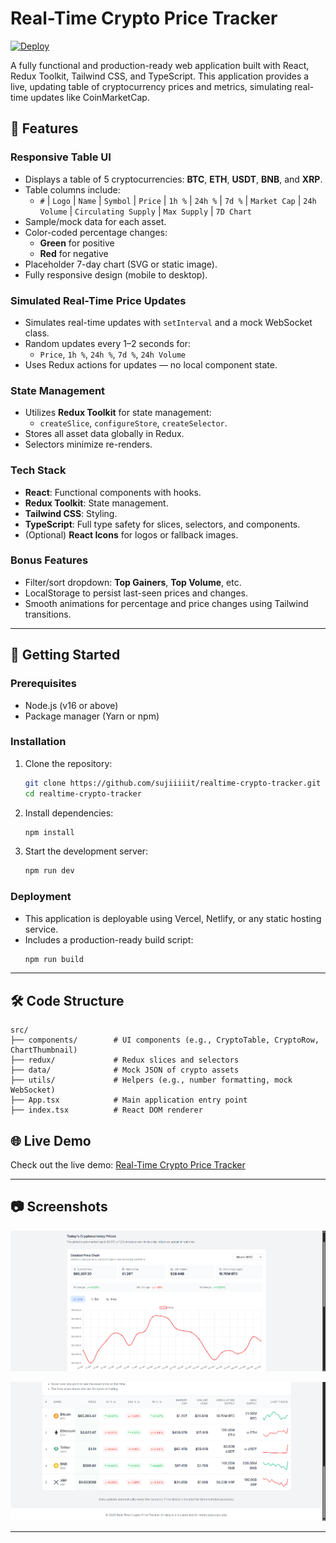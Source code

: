 # Real-Time Crypto Price Tracker

[![Deploy](https://img.shields.io/badge/Deploy-Vercel-success)](https://realtime-crypto-tracker.vercel.app)

A fully functional and production-ready web application built with React, Redux Toolkit, Tailwind CSS, and TypeScript. This application provides a live, updating table of cryptocurrency prices and metrics, simulating real-time updates like CoinMarketCap.

## 📌 Features

### Responsive Table UI
- Displays a table of 5 cryptocurrencies: **BTC**, **ETH**, **USDT**, **BNB**, and **XRP**.
- Table columns include:
  - `#` | `Logo` | `Name` | `Symbol` | `Price` | `1h %` | `24h %` | `7d %` | `Market Cap` | `24h Volume` | `Circulating Supply` | `Max Supply` | `7D Chart`
- Sample/mock data for each asset.
- Color-coded percentage changes:
  - **Green** for positive
  - **Red** for negative
- Placeholder 7-day chart (SVG or static image).
- Fully responsive design (mobile to desktop).

### Simulated Real-Time Price Updates
- Simulates real-time updates with `setInterval` and a mock WebSocket class.
- Random updates every 1–2 seconds for:
  - `Price`, `1h %`, `24h %`, `7d %`, `24h Volume`
- Uses Redux actions for updates — no local component state.

### State Management
- Utilizes **Redux Toolkit** for state management:
  - `createSlice`, `configureStore`, `createSelector`.
- Stores all asset data globally in Redux.
- Selectors minimize re-renders.

### Tech Stack
- **React**: Functional components with hooks.
- **Redux Toolkit**: State management.
- **Tailwind CSS**: Styling.
- **TypeScript**: Full type safety for slices, selectors, and components.
- (Optional) **React Icons** for logos or fallback images.

### Bonus Features
- Filter/sort dropdown: **Top Gainers**, **Top Volume**, etc.
- LocalStorage to persist last-seen prices and changes.
- Smooth animations for percentage and price changes using Tailwind transitions.

---

## 🚀 Getting Started

### Prerequisites
- Node.js (v16 or above)
- Package manager (Yarn or npm)

### Installation
1. Clone the repository:
   ```bash
   git clone https://github.com/sujiiiiit/realtime-crypto-tracker.git
   cd realtime-crypto-tracker
   ```
2. Install dependencies:
   ```bash
   npm install
   ```
3. Start the development server:
   ```bash
   npm run dev
   ```

### Deployment
- This application is deployable using Vercel, Netlify, or any static hosting service.
- Includes a production-ready build script:
  ```bash
  npm run build
  ```

---

## 🛠️ Code Structure

```plaintext
src/
├── components/        # UI components (e.g., CryptoTable, CryptoRow, ChartThumbnail)
├── redux/             # Redux slices and selectors
├── data/              # Mock JSON of crypto assets
├── utils/             # Helpers (e.g., number formatting, mock WebSocket)
├── App.tsx            # Main application entry point
├── index.tsx          # React DOM renderer
```


## 🌐 Live Demo

Check out the live demo: [Real-Time Crypto Price Tracker](https://realtime-crypto-tracker.vercel.app)

---

## 📷 Screenshots

![Live Chart](./public/readme/1.png)


![Crypto Table](./public/readme/2.png)

---



